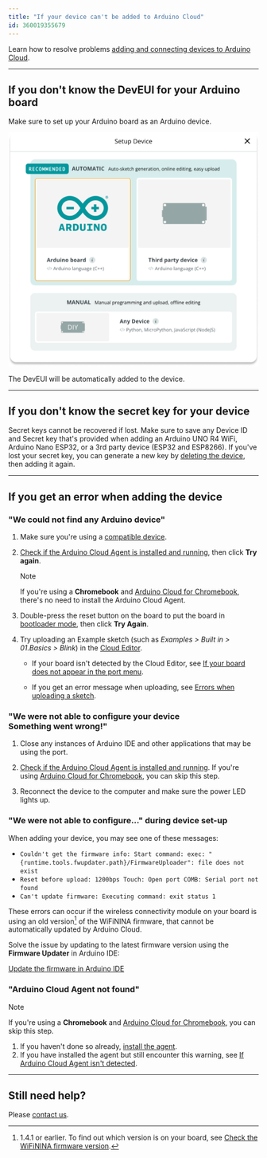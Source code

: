 ```yaml
---
title: "If your device can't be added to Arduino Cloud"
id: 360019355679
---
```


Learn how to resolve problems [adding and connecting devices to Arduino Cloud](https://support.arduino.cc/hc/en-us/articles/360016495559).

---

## If you don't know the DevEUI for your Arduino board

Make sure to set up your Arduino board as an Arduino device.

![Setup prompt, "Set up an Arduino device" is highlighted](img/setup-device-menu-highlighted.png)

The DevEUI will be automatically added to the device.

---

## If you don't know the secret key for your device

Secret keys cannot be recovered if lost. Make sure to save any Device ID and Secret key that's provided when adding an Arduino UNO R4 WiFi, Arduino Nano ESP32, or a 3rd party device (ESP32 and ESP8266). If you've lost your secret key, you can generate a new key by [deleting the device](https://support.arduino.cc/hc/en-us/articles/360018324700-How-to-delete-a-device-from-Arduino-IoT-cloud), then adding it again.

---

## If you get an error when adding the device

### "We could not find any Arduino device"

1. Make sure you're using a [compatible device](https://support.arduino.cc/hc/en-us/articles/360016077320-What-devices-can-be-used-with-Arduino-IoT-Cloud-).

2. [Check if the Arduino Cloud Agent is installed and running](https://support.arduino.cc/hc/en-us/articles/4980687506844), then click **Try again**.

   > [!NOTE]
   > If you're using a **Chromebook** and [Arduino Cloud for Chromebook](https://support.arduino.cc/hc/en-us/articles/360016495639-Use-Arduino-with-Chromebook), there's no need to install the Arduino Cloud Agent.

3. Double-press the reset button on the board to put the board in [bootloader mode](https://support.arduino.cc/hc/en-us/articles/5779192727068-Reset-your-board#bootloader-mode), then click **Try Again**.

4. Try uploading an Example sketch (such as _Examples > Built in > 01.Basics > Blink_) in the [Cloud Editor](https://support.arduino.cc/hc/en-us/articles/13809101080732-Open-the-Cloud-Editor).

   * If your board isn't detected by the Cloud Editor, see [If your board does not appear in the port menu](https://support.arduino.cc/hc/en-us/articles/4412955149586-If-your-board-does-not-appear-in-the-port-menu).

   * If you get an error message when uploading, see [Errors when uploading a sketch](https://support.arduino.cc/hc/en-us/articles/4403365313810-Errors-when-uploading-a-sketch).

### "We were not able to configure your device<br>Something went wrong!"

1. Close any instances of Arduino IDE and other applications that may be using the port.

2. [Check if the Arduino Cloud Agent is installed and running](https://support.arduino.cc/hc/en-us/articles/4980687506844). If you're using [Arduino Cloud for Chromebook](https://support.arduino.cc/hc/en-us/articles/360016495639-Use-Arduino-with-Chromebook), you can skip this step.

3. Reconnect the device to the computer and make sure the power LED lights up.

### "We were not able to configure..." during device set-up

When adding your device, you may see one of these messages:

* `Couldn't get the firmware info: Start command: exec: "{runtime.tools.fwupdater.path}/FirmwareUploader": file does not exist`
* `Reset before upload: 1200bps Touch: Open port COMB: Serial port not found`
* `Can't update firmware: Executing command: exit status 1`

These errors can occur if the wireless connectivity module on your board is using an old version[^nina] of the WiFiNINA firmware, that cannot be automatically updated by Arduino Cloud.

[^nina]: 1.4.1 or earlier. To find out which version is on your board, see [Check the WiFiNINA firmware version](https://support.arduino.cc/hc/en-us/articles/9398559561244-Check-the-WiFiNINA-firmware-version).

Solve the issue by updating to the latest firmware version using the **Firmware Updater** in Arduino IDE:

<a class="link-chevron-right" href="https://support.arduino.cc/hc/en-us/articles/360013896579-Use-the-Firmware-Updater-in-Arduino-IDE">Update the firmware in Arduino IDE</a>

### "Arduino Cloud Agent not found"

> [!NOTE]
> If you're using a **Chromebook** and [Arduino Cloud for Chromebook](https://support.arduino.cc/hc/en-us/articles/360016495639-Use-Arduino-with-Chromebook), you can skip this step.

1. If you haven't done so already, [install the agent](https://create.arduino.cc/getting-started/plugin/welcome).
2. If you have installed the agent but still encounter this warning, see [If Arduino Cloud Agent isn't detected](https://support.arduino.cc/hc/en-us/articles/360016466600-Warning-To-upload-a-sketch-via-USB-port-make-sure-the-Agent-is-installed-and-running-on-this-computer).

---

## Still need help?

Please [contact us](https://www.arduino.cc/en/contact-us/).

<!-- markdownlint-disable-file HC001 -->
<!-- markdownlint-disable-file MD026 -->

